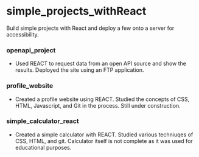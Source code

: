# simple_projects_withReact
Build simple projects with React and deploy a few onto a server for accessibility. 


### openapi_project
- Used REACT to request data from an open API source and show the results. Deployed the site using an FTP application. 

### profile_website
- Created a profile website using REACT. Studied the concepts of CSS, HTML, Javascript, and Git in the process. Still under construction. 

### simple_calculator_react
- Created a simple calculator with REACT. Studied various techniuqes of CSS, HTML, and git. Calculator itself is not complete as it was used for educational purposes. 
